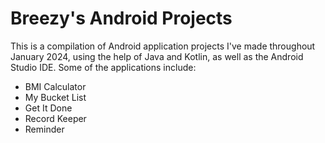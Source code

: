 # Breezy's Android Projects

This is a compilation of Android application projects I've made throughout January 2024, using the help of Java and Kotlin, as well as the Android Studio IDE. Some of the applications include:
- BMI Calculator
- My Bucket List
- Get It Done
- Record Keeper
- Reminder
